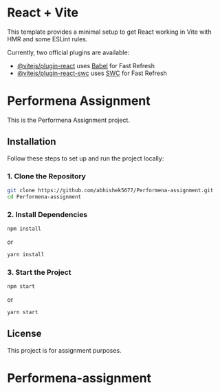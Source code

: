 # React + Vite

This template provides a minimal setup to get React working in Vite with HMR and some ESLint rules.

Currently, two official plugins are available:

- [@vitejs/plugin-react](https://github.com/vitejs/vite-plugin-react/blob/main/packages/plugin-react/README.md) uses [Babel](https://babeljs.io/) for Fast Refresh
- [@vitejs/plugin-react-swc](https://github.com/vitejs/vite-plugin-react-swc) uses [SWC](https://swc.rs/) for Fast Refresh


# Performena Assignment

This is the Performena Assignment project.

## Installation

Follow these steps to set up and run the project locally:

### 1. Clone the Repository
```sh
git clone https://github.com/abhishek5677/Performena-assignment.git
cd Performena-assignment
```

### 2. Install Dependencies
```sh
npm install
```
or
```s2.h
yarn install
```

### 3. Start the Project
```sh
npm start
```
or
```sh
yarn start
```

## License
This project is for assignment purposes.

# Performena-assignment
